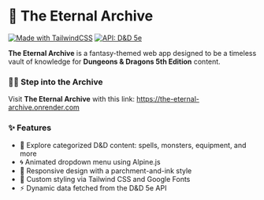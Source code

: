 # 📜 The Eternal Archive

[![Made with TailwindCSS](https://img.shields.io/badge/Made%20with-TailwindCSS-38B2AC.svg)](https://tailwindcss.com/)
[![API: D&D 5e](https://img.shields.io/badge/API-DnD%205e-blue)](https://www.dnd5eapi.co/)

**The Eternal Archive** is a fantasy-themed web app designed to be a timeless vault of knowledge for **Dungeons & Dragons 5th Edition** content.

### 🧙‍♂️ Step into the Archive
Visit **The Eternal Archive** with this link: https://the-eternal-archive.onrender.com

### ✨ Features

- 🔮 Explore categorized D&D content: spells, monsters, equipment, and more
- 🌀 Animated dropdown menu using Alpine.js
- 📖 Responsive design with a parchment-and-ink style
- 💅 Custom styling via Tailwind CSS and Google Fonts
- ⚡ Dynamic data fetched from the D&D 5e API

